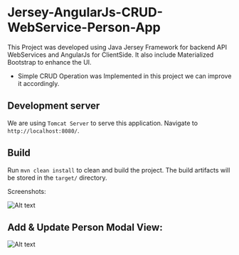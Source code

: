 # Jersey-AngularJs-CRUD-WebService-Person-App

This Project was developed using Java Jersey Framework for backend API WebServices and AngularJs for ClientSide.
It also include Materialized Bootstrap to enhance the UI.

* Simple CRUD Operation was Implemented in this project we can improve it accordingly.

## Development server
We are using `Tomcat Server` to serve this application. Navigate to `http://localhost:8080/`.

## Build

Run `mvn clean install` to clean and build the project. The build artifacts will be stored in the `target/` directory.

Screenshots: 


![Alt text](https://github.com/ikismail/Jersey-AngularJs-CRUD-WebService-Person-App/blob/master/screenshots/home.PNG)

Add & Update Person Modal View:
------------------------------

![Alt text](https://github.com/ikismail/Jersey-AngularJs-CRUD-WebService-Person-App/blob/master/screenshots/updatePerson.PNG)
